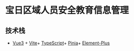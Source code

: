 # 宝日区域人员安全教育信息管理

## 技术栈

- [Vue3](https://cn.vuejs.org/) + [Vite](https://cn.vitejs.dev/)+ [TypeScript](https://www.tslang.cn/)+ [Pinia](https://pinia.web3doc.top/)+ [Element-Plus](https://element-plus.org/zh-CN/#/zh-CN)